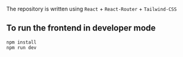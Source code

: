 The repository is written using `React` + `React-Router` + `Tailwind-CSS`

## To run the frontend in developer mode

```
npm install
npm run dev
```
